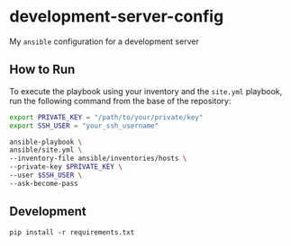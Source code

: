 # development-server-config

My `ansible` configuration for a development server

## How to Run

To execute the playbook using your inventory and the `site.yml` playbook, run the following command from the base of the repository:

```sh
export PRIVATE_KEY = "/path/to/your/private/key"
export SSH_USER = "your_ssh_username"

ansible-playbook \
ansible/site.yml \
--inventory-file ansible/inventories/hosts \
--private-key $PRIVATE_KEY \
--user $SSH_USER \
--ask-become-pass
```

## Development

```
pip install -r requirements.txt
```